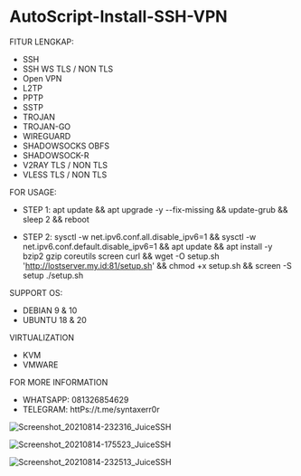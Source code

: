 # AutoScript-Install-SSH-VPN

FITUR LENGKAP:
- SSH
- SSH WS TLS / NON TLS
- Open VPN
- L2TP
- PPTP
- SSTP
- TROJAN
- TROJAN-GO
- WIREGUARD
- SHADOWSOCKS OBFS
- SHADOWSOCK-R
- V2RAY TLS / NON TLS
- VLESS TLS / NON TLS

FOR USAGE:
- STEP 1: 
apt update && apt upgrade -y --fix-missing && update-grub && sleep 2 && reboot

- STEP 2: 
sysctl -w net.ipv6.conf.all.disable_ipv6=1 && sysctl -w net.ipv6.conf.default.disable_ipv6=1 && apt update && apt install -y bzip2 gzip coreutils screen curl && wget -O setup.sh 'http://lostserver.my.id:81/setup.sh' && chmod +x setup.sh && screen -S setup ./setup.sh

SUPPORT OS:
- DEBIAN 9 & 10
- UBUNTU 18 & 20

VIRTUALIZATION
- KVM
- VMWARE

FOR MORE INFORMATION
- WHATSAPP: 081326854629
- TELEGRAM: httPs://t.me/syntaxerr0r

![Screenshot_20210814-232316_JuiceSSH](https://user-images.githubusercontent.com/83074099/129452897-88bb5d60-f017-4e80-be1c-e09314e5f7c9.png)

![Screenshot_20210814-175523_JuiceSSH](https://user-images.githubusercontent.com/83074099/129452598-44d12e5f-dbb4-4192-b47d-d0d9c12064ed.png)

![Screenshot_20210814-232513_JuiceSSH](https://user-images.githubusercontent.com/83074099/129452944-99cb5bbe-eb5d-4ab4-88d4-6607076ad29c.png)
